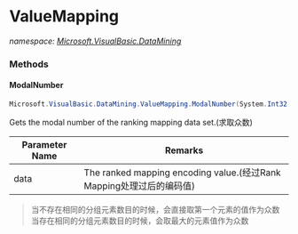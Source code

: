 ﻿# ValueMapping
_namespace: <a href="#" onClick="load('/docs/Microsoft.VisualBasic.DataMining/index.md')">Microsoft.VisualBasic.DataMining</a>_





### Methods

#### ModalNumber
```csharp
Microsoft.VisualBasic.DataMining.ValueMapping.ModalNumber(System.Int32[])
```
Gets the modal number of the ranking mapping data set.(求取众数)

|Parameter Name|Remarks|
|--------------|-------|
|data|The ranked mapping encoding value.(经过Rank Mapping处理过后的编码值)|

> 
>  当不存在相同的分组元素数目的时候，会直接取第一个元素的值作为众数
>  当存在相同的分组元素数目的时候，会取最大的元素值作为众数
>  


